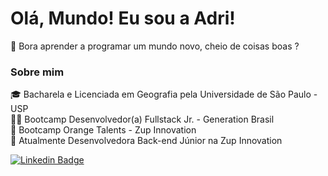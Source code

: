 # Olá, Mundo! Eu sou a Adri!

🌱 Bora aprender a programar um mundo novo, cheio de coisas boas ?

### Sobre mim
🎓 Bacharela e Licenciada em Geografia pela Universidade de São Paulo - USP 
<br/>
👩‍🚀 Bootcamp Desenvolvedor(a) Fullstack Jr. - Generation Brasil
<br/>
🚀 Bootcamp Orange Talents - Zup Innovation
<br/>
🔭 Atualmente Desenvolvedora Back-end Júnior na Zup Innovation <br/>

[![Linkedin Badge](https://img.shields.io/badge/-LinkedIn-blue?style=flat-square&logo=Linkedin&logoColor=white&link=https://www.linkedin.com/in/adrianacirelli/)](https://www.linkedin.com/in/adrianacirelli/)


<!--
**Adrici/Adrici** is a ✨ _special_ ✨ repository because its `README.md` (this file) appears on your GitHub profile.

Here are some ideas to get you started:

- 🔭 I’m currently working on ...
- 🌱 I’m currently learning ...
- 👯 I’m looking to collaborate on ...
- 🤔 I’m looking for help with ...
- 💬 Ask me about ...
- 📫 How to reach me: ...
- 😄 Pronouns: ...
- ⚡ Fun fact: ...
-->

